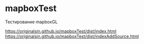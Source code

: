 # mapboxTest
Тестирование mapboxGL

https://originalsin.github.io/mapboxTest/dist/index.html
https://originalsin.github.io/mapboxTest/dist/indexAddSource.html

